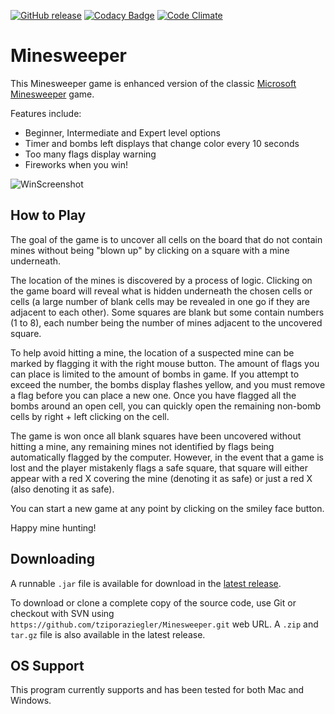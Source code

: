 [![GitHub release](https://img.shields.io/github/release/tziporaziegler/minesweeper.svg)][3]
[![Codacy Badge](https://api.codacy.com/project/badge/Grade/2e3173ec6ec641f898fc93486d3e2043)](https://www.codacy.com/app/tziporaziegler/Minesweeper?utm_source=github.com&amp;utm_medium=referral&amp;utm_content=tziporaziegler/Minesweeper&amp;utm_campaign=Badge_Grade)
[![Code Climate](https://codeclimate.com/github/tziporaziegler/Minesweeper/badges/gpa.svg)](https://codeclimate.com/github/tziporaziegler/Minesweeper)

# Minesweeper

This Minesweeper game is enhanced version of the classic
[Microsoft Minesweeper][1] game.

Features include:

- Beginner, Intermediate and Expert level options
- Timer and bombs left displays that change color every 10 seconds
- Too many flags display warning
- Fireworks when you win!

![WinScreenshot][2]

## How to Play

The goal of the game is to uncover all cells on the board that do not contain
mines without being "blown up" by clicking on a square with a mine underneath.

The location of the mines is discovered by a process of logic. Clicking on the
game board will reveal what is hidden underneath the chosen cells or cells
(a large number of blank cells may be revealed in one go if they are adjacent to
each other). Some squares are blank but some contain numbers (1 to 8), each
number being the number of mines adjacent to the uncovered square.

To help avoid hitting a mine, the location of a suspected mine can be marked by
flagging it with the right mouse button. The amount of flags you can place is
limited to the amount of bombs in game. If you attempt to exceed the number, the
bombs display flashes yellow, and you must remove a flag before you can place a
new one. Once you have flagged all the bombs around an open cell, you can
quickly open the remaining non-bomb cells by right + left clicking on the cell.

The game is won once all blank squares have been uncovered without hitting a
mine, any remaining mines not identified by flags being automatically flagged
by the computer. However, in the event that a game is lost and the player
mistakenly flags a safe square, that square will either
appear with a red X covering the mine (denoting it as safe)
or just a red X (also denoting it as safe).

You can start a new game at any point by clicking on the smiley face button.

Happy mine hunting!

## Downloading

A runnable `.jar` file is available for download
in the [latest release][3].

To download or clone a complete copy of the source code, use Git or checkout
with SVN using `https://github.com/tziporaziegler/Minesweeper.git`
web URL. A `.zip` and `tar.gz` file is also available in the latest release.


## OS Support

This program currently supports and has been tested for both Mac and Windows.

[1]:https://en.wikipedia.org/wiki/Microsoft_Minesweeper
[2]:https://raw.githubusercontent.com/tziporaziegler/Minesweeper/master/screenshots/ExpWin256.png
[3]:https://github.com/tziporaziegler/Minesweeper/releases/latest